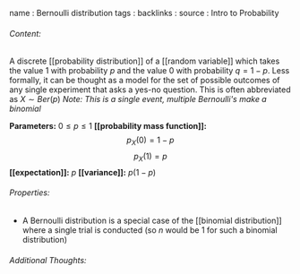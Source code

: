 name : Bernoulli distribution
tags : 
backlinks : 
source : Intro to Probability

###### Content:
A discrete [[probability distribution]] of a [[random variable]] which takes the value 1 with probability $p$ and the value 0 with probability $q = 1-p$. Less formally, it can be thought as a model for the set of possible outcomes of any single experiment that asks a yes-no question. This is often abbreviated as $X \sim Ber(p)$
*Note: This is a single event, multiple Bernoulli's make a binomial*

**Parameters:** $0 \leq p \leq 1$
**[[probability mass function]]:** $$p_X(0) = 1-p$$ $$p_X(1) = p$$
**[[expectation]]:** $p$
**[[variance]]:** $p(1-p)$

###### Properties:
- A Bernoulli distribution is a special case of the [[binomial distribution]] where a single trial is conducted (so $n$ would be 1 for such a binomial distribution)

###### Additional Thoughts:
